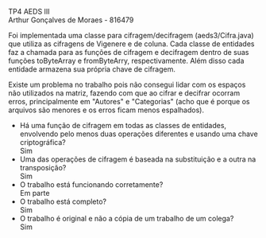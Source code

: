 TP4 AEDS III  
Arthur Gonçalves de Moraes - 816479  
   
Foi implementada uma classe para cifragem/decifragem (aeds3/Cifra.java) que utiliza as cifragens de Vigenere e de coluna. Cada classe de entidades faz a chamada para as funções de cifragem e decifragem dentro de suas funções toByteArray e fromByteArry, respectivamente. Além disso cada entidade armazena sua própria chave de cifragem.  
  
Existe um problema no trabalho pois não consegui lidar com os espaços não utilizados na matriz, fazendo com que ao cifrar e decifrar ocorram erros, principalmente em "Autores" e "Categorias" (acho que é porque os arquivos são menores e os erros ficam menos espalhados).

- Há uma função de cifragem em todas as classes de entidades, envolvendo pelo menos duas operações diferentes e usando uma chave criptográfica?  
Sim  
- Uma das operações de cifragem é baseada na substituição e a outra na transposição?    
Sim  
- O trabalho está funcionando corretamente?  
Em parte  
- O trabalho está completo?   
Sim  
- O trabalho é original e não a cópia de um trabalho de um colega?    
Sim  
  
